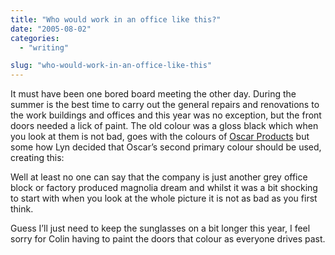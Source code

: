 ```yaml
---
title: "Who would work in an office like this?"
date: "2005-08-02"
categories:
  - "writing"

slug: "who-would-work-in-an-office-like-this"
---
```


It must have been one bored board meeting the other day.
During the summer is the best time to carry out the general repairs and renovations to the work buildings and offices and this year was no exception, but the front doors needed a lick of paint. The old colour was a gloss black which when you look at them is not bad, goes with the colours of [Oscar Products](https://www.oscarproducts.com) but some how Lyn decided that Oscar’s second primary colour should be used, creating this:
<!-- [![](/images/30619555_2d4eeeff30_m.jpg)](https://www.flickr.com/photos/funkylarma/30619555/ "Pink!")   -->
Well at least no one can say that the company is just another grey office block or factory produced magnolia dream and whilst it was a bit shocking to start with when you look at the whole picture it is not as bad as you first think.
<!-- [![](/images/30619554_0bb2c6dad1_m.jpg)](https://www.flickr.com/photos/funkylarma/30619554/ "Oscar Front")   -->
Guess I’ll just need to keep the sunglasses on a bit longer this year, I feel sorry for Colin having to paint the doors that colour as everyone drives past.
